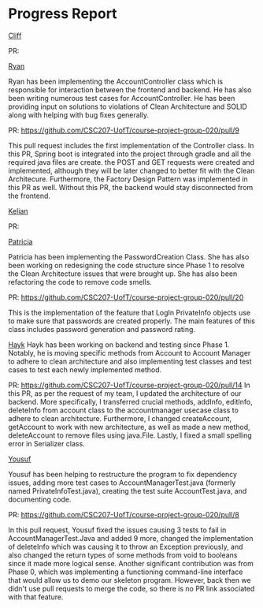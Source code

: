 # Progress Report
<u>Cliff</u>

PR: 

<u>Ryan</u>

Ryan has been implementing the AccountController class which is responsible for
interaction between the frontend and backend. He has also been writing numerous 
test cases for AccountController. He has been providing input on solutions
to violations of Clean Architecture and SOLID along with helping with bug fixes
generally. 

PR: https://github.com/CSC207-UofT/course-project-group-020/pull/9

This pull request includes the first implementation of the Controller class. In this 
PR, Spring boot is integrated into the project through gradle and all the required 
java files are create. the POST and GET requests were created and implemented, although
they will be later changed to better fit with the Clean Architecure. Furthermore, the 
Factory Design Pattern was implemented in this PR as well. Without this PR, the backend
would stay disconnected from the frontend.

<u>Kelian</u>

PR: 

<u>Patricia</u>

Patricia has been implementing the PasswordCreation Class. She has also been working on redesigning the code structure since Phase 1 to resolve the Clean Architecture issues that were brought up. She has also been refactoring the code to remove code smells. 

PR: https://github.com/CSC207-UofT/course-project-group-020/pull/20

This is the implementation of the feature that LogIn PrivateInfo objects use to make sure that passwords are created properly. The main features of this class includes password generation and password rating. 

<u>Hayk</u>
Hayk has been working on backend and testing since Phase 1. Notably, he is moving specific methods from Account to Account Manager to adhere to clean architecture and also implementing test classes and test cases to test each newly implemented method.

PR: https://github.com/CSC207-UofT/course-project-group-020/pull/14
In this PR, as per the request of my team, I updated the architecture of our backend. More specifically, I transferred crucial methods,
addInfo, editInfo, deleteInfo from account class to the accountmanager usecase class to adhere to clean architecture. Furthermore, I changed createAccount, getAccount to work with new architecture, as well as made a new method, deleteAccount to remove files using java.File. Lastly, I fixed a small spelling error in Serializer class.

<u>Yousuf</u>

Yousuf has been helping to restructure the program to fix dependency issues, adding more test cases to AccountManagerTest.java (formerly named PrivateInfoTest.java), creating the test suite AccountTest.java, and documenting code.

PR: https://github.com/CSC207-UofT/course-project-group-020/pull/8

In this pull request, Yousuf fixed the issues causing 3 tests to fail in AccountManagerTest.Java and added 9 more, changed the implementation of deleteInfo which was causing it to throw an Exception previously, and also changed the return types of some methods from void to booleans since it made more logical sense. Another significant contribution was from Phase 0, which was implementing a functioning command-line interface that would allow us to demo our skeleton program. However, back then we didn't use pull requests to merge the code, so there is no PR link associated with that feature.
